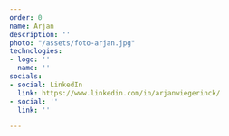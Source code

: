 ```yaml
---
order: 0
name: Arjan
description: ''
photo: "/assets/foto-arjan.jpg"
technologies:
- logo: ''
  name: ''
socials:
- social: LinkedIn
  link: https://www.linkedin.com/in/arjanwiegerinck/
- social: ''
  link: ''

---
```

